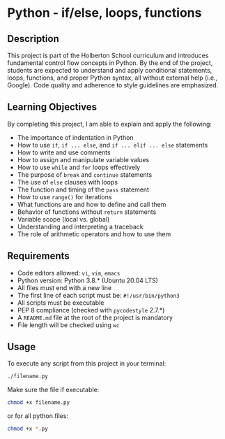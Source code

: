 # Python - if/else, loops, functions

## Description

This project is part of the Holberton School curriculum and introduces fundamental control flow concepts in Python. By the end of the project, students are expected to understand and apply conditional statements, loops, functions, and proper Python syntax, all without external help (i.e., Google). Code quality and adherence to style guidelines are emphasized.

## Learning Objectives

By completing this project, I am able to explain and apply the following:

- The importance of indentation in Python
- How to use `if`, `if ... else`, and `if ... elif ... else` statements
- How to write and use comments
- How to assign and manipulate variable values
- How to use `while` and `for` loops effectively
- The purpose of `break` and `continue` statements
- The use of `else` clauses with loops
- The function and timing of the `pass` statement
- How to use `range()` for iterations
- What functions are and how to define and call them
- Behavior of functions without `return` statements
- Variable scope (local vs. global)
- Understanding and interpreting a traceback
- The role of arithmetic operators and how to use them

## Requirements

- Code editors allowed: `vi`, `vim`, `emacs`
- Python version: Python 3.8.* (Ubuntu 20.04 LTS)
- All files must end with a new line
- The first line of each script must be: `#!/usr/bin/python3`
- All scripts must be executable
- PEP 8 compliance (checked with `pycodestyle` 2.7.*)
- A `README.md` file at the root of the project is mandatory
- File length will be checked using `wc`

## Usage

To execute any script from this project in your terminal:

```bash
./filename.py
```

Make sure the file if executable:
```bash
chmod +x filename.py
```
or for all python files:

```bash
chmod +x *.py
```